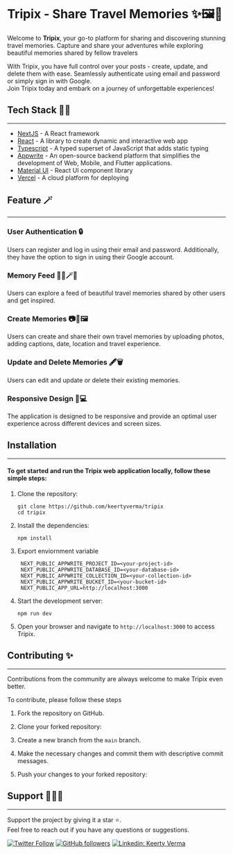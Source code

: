 # Tripix - Share Travel Memories ✨🖼️📸

Welcome to <strong>Tripix</strong>, your go-to platform for sharing and discovering stunning travel memories. Capture and share your adventures while exploring beautiful memories shared by fellow travelers

With Tripix, you have full control over your posts - create, update, and delete them with ease. Seamlessly authenticate using email and password or simply sign in with Google.
<br />Join Tripix today and embark on a journey of unforgettable experiences!

## Tech Stack 👩‍💻

---

- [NextJS](https://nextjs.org/) - A React framework
- [React](https://react.dev/) - A library to create dynamic and interactive web app
- [Typescript](https://www.typescriptlang.org/) - A typed superset of JavaScript that adds static typing
- [Appwrite](https://appwrite.io/) - An open-source backend platform that simplifies the development of Web, Mobile, and Flutter applications.
- [Material UI](https://mui.com/) - React UI component library
- [Vercel](https://vercel.com/) - A cloud platform for deploying

## Feature 🪄

---

### <strong>User Authentication 🔒</strong>

Users can register and log in using their email and password. Additionally, they have the option to sign in using their Google account.

### <strong>Memory Feed 👯‍♀️🪄📍</strong>

Users can explore a feed of beautiful travel memories shared by other users and get inspired.

### <strong>Create Memories 📷📸🖼️</strong>

Users can create and share their own travel memories by uploading photos, adding captions, date, location and travel experience.

### <strong>Update and Delete Memories 🖋️🗑️</strong>

Users can edit and update or delete their existing memories.

### <strong>Responsive Design 📱💻</strong>

The application is designed to be responsive and provide an optimal user experience across different devices and screen sizes.

## Installation

---

#### To get started and run the Tripix web application locally, follow these simple steps:

1. Clone the repository:

   ```shell
   git clone https://github.com/keertyverma/tripix
   cd tripix
   ```

2. Install the dependencies:

   ```shell
   npm install
   ```

3. Export enviornment variable

   ```
    NEXT_PUBLIC_APPWRITE_PROJECT_ID=<your-project-id>
    NEXT_PUBLIC_APPWRITE_DATABASE_ID=<your-database-id>
    NEXT_PUBLIC_APPWRITE_COLLECTION_ID=<your-collection-id>
    NEXT_PUBLIC_APPWRITE_BUCKET_ID=<your-bucket-id>
    NEXT_PUBLIC_APP_URL=http://localhost:3000

   ```

4. Start the development server:

   ```shell
   npm run dev
   ```

5. Open your browser and navigate to `http://localhost:3000` to access Tripix.

## Contributing ✨

---

Contributions from the community are always welcome to make Tripix even better.

To contribute, please follow these steps

1. Fork the repository on GitHub.
2. Clone your forked repository:
3. Create a new branch from the `main` branch.

4. Make the necessary changes and commit them with descriptive commit messages.

5. Push your changes to your forked repository:

## Support 💖👩‍💻

---

Support the project by giving it a star ⭐.
<br> Feel free to reach out if you have any questions or suggestions.

[![Twitter Follow](https://img.shields.io/twitter/follow/KeertyVerma?style=social)](https://twitter.com/KeertyVerma)
[![GitHub followers](https://img.shields.io/github/followers/keertyverma?style=social)](https://github.com/keertyverma)
[![Linkedin: Keerty Verma](https://img.shields.io/badge/-Keerty%20Verma-blue?style=flat-square&logo=Linkedin&logoColor=white&link=https://www.linkedin.com/in/keertyverma/)](https://www.linkedin.com/in/keertyverma/)
